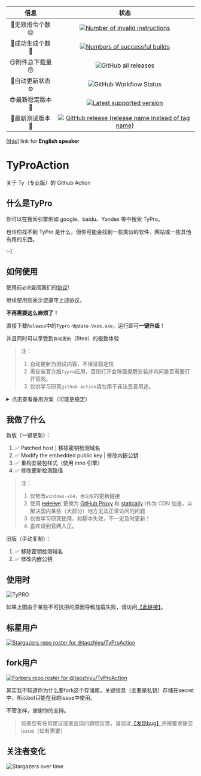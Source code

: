 |  信息 | 状态 |
|:----:|:----:|
|  🤔无效指令个数😒 | [![Number of invalid instructions](https://img.shields.io/github/issues-closed-raw/taozhiyu/TyProAction/%F0%9F%A4%94invalid/%E6%97%A0%E6%95%88%E7%9A%84%F0%9F%98%92?color=d9534f&label=%F0%9F%A4%94invalid%20instructions&logo=github&style=flat-square)](https://github.com/taozhiyu/TyProAction/issues?q=label%3A%F0%9F%A4%94invalid%2F%E6%97%A0%E6%95%88%E7%9A%84%F0%9F%98%92) |
|  🎉成功生成个数🎉 | [![Numbers of successful builds](https://img.shields.io/github/issues-closed-raw/taozhiyu/TyProAction/%E2%98%91%EF%B8%8Fkeygen/%E6%B3%A8%E5%86%8C%E6%9C%BA%F0%9F%8E%89?color=5cb85c&label=%F0%9F%8E%89successful%20builds&logo=github&style=flat-square)](https://github.com/taozhiyu/TyProAction/issues?q=label%3A%E2%98%91%EF%B8%8Fkeygen%2F%E6%B3%A8%E5%86%8C%E6%9C%BA%F0%9F%8E%89) |
|  😏附件总下载量😙 |![GitHub all releases](https://img.shields.io/github/downloads/taozhiyu/TyProAction/total?label=%F0%9F%A4%A9Total%20downloads&color=5319E7&logo=github&style=flat-square)|
|  🔧自动更新状态⚙️ |![GitHub Workflow Status](https://img.shields.io/github/workflow/status/taozhiyu/TyProAction/check%20update?label=%F0%9F%94%A7check%20update&logo=github&style=flat-square) |
|  😎最新稳定版本🥳 | [![Latest supported version](https://img.shields.io/github/v/release/taozhiyu/TyProAction?label=%F0%9F%A5%B3Latest%20version&logo=windows&style=flat-square)](https://github.com/taozhiyu/TyProAction/releases/latest) |
|  🌈最新测试版本🔬 | [![GitHub release (release name instead of tag name)](https://img.shields.io/github/v/release/taozhiyu/TyProAction?include_prereleases&label=%F0%9F%8C%88%20dev%20version&style=flat-square)](https://github.com/taozhiyu/TyProAction/releases) |

[[this](./README.md)] link for **English speaker**

# TyProAction

关于 Ty（专业版）的 Github Action

## 什么是TyPro

你可以在搜索引擎例如 google、baidu、Yandex 等中搜索 TyPro。

也许你找不到 TyPro 是什么，但你可能会找到一些类似的软件、网站或一些其他有用的东西。

:-)

## 如何使用

使用前`必须`查阅我们的[协议](Agreements.zh.md)!

继续使用则表示您遵守上述协议。

**不再需要这么麻烦了！**

直接下载`Release`中的`Typro-Update-Vxxx.exe`，运行即可**一键升级**！

并且同时可以享受到`自动更新`（Btea）的极致体验

> 注：
>
> 1. 自动更新为测试内容，不保证稳定性
> 2. 需安装官方版`Typro`应用，否则打开会弹窗提醒安装并询问是否需要打开官网。
> 3. 仅供学习研究`github action`请勿用于非法恶意用途。

<details>
  <summary>点击查看备用方案（可能更稳定）</summary>
  1. 安装对应版本的 TyPro 软件<br>
  2. 下载附件的 zip 文件<br>
  3. 解压并移动到 {software-root-dir}\resources<br>
  4. 使用 keygen 模板发起新 issue （中英文模板都可以）<br>
  5. 享受！<br>
</details>

## 我做了什么

新版（一键更新）：

1. ✅ Patched host | 移除密钥检测域名
2. ✅ Modify the embedded public key | 修改内嵌公钥
3. ✅ 重构安装包样式（使用 inno 引擎）
4. ✅ 修改更新检测路径

> 注：
>
> 1. 仅修改`windows-x64`，`稳定版`的更新链接
> 1. 使用 [~~jsdelivr~~](https://www.jsdelivr.com/)( 更换为 [GitHub Proxy](https://ghproxy.com/) 和 [statically](https://statically.io/) )作为 CDN 加速，以解决国内某些（大部分）地方无法正常访问的问题
> 1. 仅做学习研究使用，如脚本失效，不一定及时更新！
> 1. 喜欢请到官网入正。

旧版（手动复制）：

1. ✅ 移除密钥检测域名
2. ✅ 修改内嵌公钥

## 使用时

![TyPRO](https://pic.rmb.bdstatic.com/bjh/916f51fd1bb7ec7d1df3182b51b210e5.gif)

如果上图由于某些不可抗拒的原因导致加载失败，请访问[【此链接】](https://pic.rmb.bdstatic.com/bjh/916f51fd1bb7ec7d1df3182b51b210e5.gif)。

## 标星用户

[![Stargazers repo roster for @taozhiyu/TyProAction](https://reporoster.com/stars/dark/taozhiyu/TyProAction)](https://github.com/taozhiyu/TyProAction/stargazers)

## fork用户

[![Forkers repo roster for @taozhiyu/TyProAction](https://reporoster.com/forks/dark/taozhiyu/TyProAction)](https://github.com/taozhiyu/TyProAction/network/members)

其实我不知道你为什么要fork这个存储库，关键信息（主要是私钥）存储在secret中，所以bot只能在我的issue中使用。

不管怎样，谢谢你的支持。

> 如果您有任何建议或者出现问题想反馈，请阅读[【发现bug】](bugFound.zh.md)并按要求提交issue（如有需要）

## 关注者变化

![Stargazers over time](https://starchart.cc/taozhiyu/TyProAction.svg)
